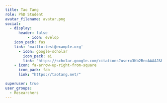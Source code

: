 ```yaml
---
title: Tao Tang
role: PhD Student
avatar_filename: avatar.png
social:
  - display:
      header: false
          - icon: evelop
    icon_pack: fas
    link: 'mailto:test@example.org'
      - icon: google-scholar
        icon_pack: ai
        link: "https://scholar.google.com/citations?user=3Kb2BeoAAAAJ&hl=en "
    - icon: fa-arrow-up-right-from-square
      icon_pack: fab
      link: "https://taotang.net/"

superuser: true
user_groups:
  - Researchers
---
```

